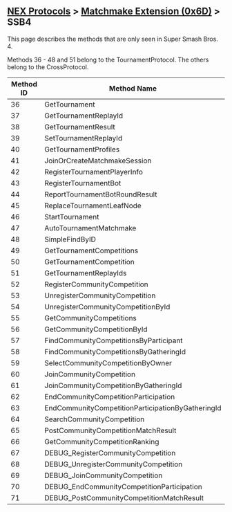 ## [NEX Protocols](NEX-Protocols.md) > [Matchmake Extension (0x6D)](Matchmake-Extension-Protocol.md) > SSB4

This page describes the methods that are only seen in Super Smash Bros. 4.

Methods 36 - 48 and 51 belong to the TournamentProtocol. The others belong to the CrossProtocol.

| Method ID | Method Name |
| --- | --- |
| 36 | GetTournament |
| 37 | GetTournamentReplayId |
| 38 | GetTournamentResult |
| 39 | SetTournamentReplayId |
| 40 | GetTournamentProfiles |
| 41 | JoinOrCreateMatchmakeSession |
| 42 | RegisterTournamentPlayerInfo |
| 43 | RegisterTournamentBot |
| 44 | ReportTournamentBotRoundResult |
| 45 | ReplaceTournamentLeafNode |
| 46 | StartTournament |
| 47 | AutoTournamentMatchmake |
| 48 | SimpleFindByID |
| 49 | GetTournamentCompetitions |
| 50 | GetTournamentCompetition |
| 51 | GetTournamentReplayIds |
| 52 | RegisterCommunityCompetition |
| 53 | UnregisterCommunityCompetition |
| 54 | UnregisterCommunityCompetitionById |
| 55 | GetCommunityCompetitions |
| 56 | GetCommunityCompetitionById |
| 57 | FindCommunityCompetitionsByParticipant |
| 58 | FindCommunityCompetitionsByGatheringId |
| 59 | SelectCommunityCompetitionByOwner |
| 60 | JoinCommunityCompetition |
| 61 | JoinCommunityCompetitionByGatheringId |
| 62 | EndCommunityCompetitionParticipation |
| 63 | EndCommunityCompetitionParticipationByGatheringId |
| 64 | SearchCommunityCompetition |
| 65 | PostCommunityCompetitionMatchResult |
| 66 | GetCommunityCompetitionRanking |
| 67 | DEBUG_RegisterCommunityCompetition |
| 68 | DEBUG_UnregisterCommunityCompetition |
| 69 | DEBUG_JoinCommunityCompetition |
| 70 | DEBUG_EndCommunityCompetitionParticipation |
| 71 | DEBUG_PostCommunityCompetitionMatchResult |